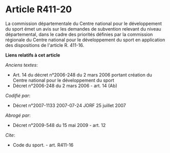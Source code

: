 # Article R411-20

La commission départementale du Centre national pour le développement du sport émet un avis sur les demandes de subvention
relevant du niveau départemental, dans le cadre des priorités définies par la commission régionale du Centre national pour le
développement du sport en application des dispositions de l'article R. 411-16.

**Liens relatifs à cet article**

_Anciens textes_:

  - Art. 14 du décret n°2006-248 du 2 mars 2006 portant création du Centre national pour le développement du sport
  - Décret n°2006-248 du 2 mars 2006 - art. 14 (Ab)

_Codifié par_:

  - Décret n°2007-1133 2007-07-24 JORF 25 juillet 2007

_Abrogé par_:

  - Décret n°2009-548 du 15 mai 2009 - art. 12

_Cite_:

  - Code du sport. - art. R411-16
